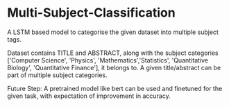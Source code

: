 # Multi-Subject-Classification
A LSTM based model to categorise the given dataset into multiple subject tags. 

Dataset contains TITLE and ABSTRACT, along with the subject categories ['Computer Science', 'Physics', 'Mathematics','Statistics', 'Quantitative Biology', 'Quantitative Finance'],  it belongs to. A given title/abstract can be part of multiple subject categories.  



Future Step: A pretrained model like bert can be used and finetuned for the given task, with expectation of improvement in accuracy. 
